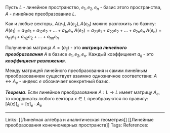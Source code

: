 Пусть $L$ - линейное пространство, $e_1, e_2, e_n$ - базис этого пространства, $A$ - линейное преобразование $L$. 

Как и любые векторы, $A(e_1), A(e_2), A(e_n)$ можно разложить по базису:
$A(e_1)=a_{11}e_1+a_{12}e_2+...+a_{1n}e_n$
$A(e_2)=a_{21}e_1+a_{22}e_2+...+a_{2n}e_n$
$A(e_n)=a_{n1}e_1+a_{n2}e_2+...+a_{nn}e_n$

Полученная матрица $A=(a_{ij})$ - это ***матрица линейного преобразования*** $A$ в базисе $e_1, e_2, e_n$. Каждый коэффициент $a_{ij}$ - это ***коэффициент разложения***. 

Между матрицей линейного преобразования и самим линейным преобразованием существует взаимно однозначное соответствие:
$A \leftrightarrow A_e$  - индекс $e$ обозначает конкретный базис. 

***Теорема***. Если линейное преобразование $A: L \to L$ имеет матрицу $A_e$, то координаты любого вектора $x \in L$ преобразуются по правилу:
$[A(x)]_e=[x]_e \cdot A_e$

___
Links: [[Линейная алгебра и аналитическая геометрия]] [[Линейные преобразования конечномерных пространств]]
Tags:
References: